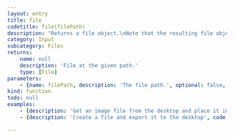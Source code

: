 ```yaml
---
layout: entry
title: file
codetitle: file(filePath)
description: "Returns a file object.\nNote that the resulting file object can either refer to an already existing file or if the file does not exist, it can create a preliminary \"virtual\" file that refers to a file that could be created later (i.e. by an export command)."
category: Input
subcategory: Files
returns:
    name: null
    description: 'File at the given path.'
    type: [File]
parameters:
    - {name: filePath, description: 'The file path.', optional: false, type: [String]}
kind: function
todo: null
examples:
    - {description: 'Get an image file from the desktop and place it in the document', code: "var myImage = file(\"~/Desktop/myImage.jpg\");\nimage(myImage, 0, 0);"}
    - {description: 'Create a file and export it to the desktop', code: "var myExportFile = file(\"~/Desktop/myNewExportFile.pdf\");\nsavePDF(myExportFile);"}

---
```

